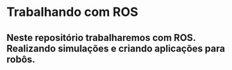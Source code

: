 # Trabalhando com ROS

## Neste repositório trabalharemos com ROS. Realizando simulações e criando aplicações para robôs.
